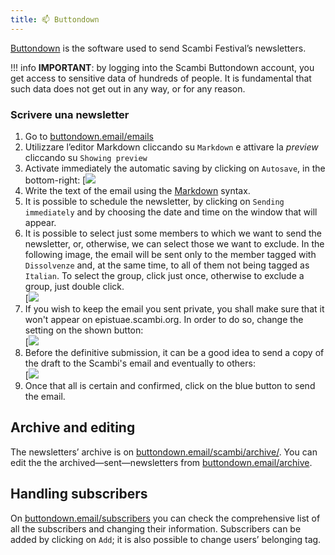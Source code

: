 ```yaml
---
title: 📫 Buttondown
---
```

[Buttondown](https://buttondown.email) is the software used to send Scambi Festival’s newsletters.

!!! info
	**IMPORTANT**: by logging into the Scambi Buttondown account, you get access to sensitive data of hundreds of people. It is fundamental that such data does not get out in any way, or for any reason.

### Scrivere una newsletter

1. Go to [buttondown.email/emails](https://buttondown.email/emails)
2. Utilizzare l’editor Markdown cliccando su `Markdown` e attivare la _preview_ cliccando su `Showing preview`
3. Activate immediately the automatic saving by clicking on `Autosave`, in the bottom-right: [![](https://x.scambi.org/assets/manual/buttondown-autosave.png)
4. Write the text of the email using the [Markdown](markdown.md) syntax.
5. It is possible to schedule the newsletter, by clicking on `Sending immediately` and by choosing the date and time on the window that will appear.
6. It is possible to select just some members to which we want to send the newsletter, or, otherwise, we can select those we want to exclude. In the following image, the email will be sent only to the member tagged with `Dissolvenze` and, at the same time, to all of them not being tagged as `Italian`. To select the group, click just once, otherwise to exclude a group, just double click.  
	[![](https://x.scambi.org/assets/manual/buttondown-sending-to.png)
7. If you wish to keep the email you sent private, you shall make sure that it won't appear on epistuae.scambi.org. In order to do so, change the setting on the shown button:  
	[![](https://x.scambi.org/assets/manual/buttondown-visibility.png)
8. Before the definitive submission, it can be a good idea to send a copy of the draft to the Scambi's email and eventually to others:  
	[![](https://x.scambi.org/assets/manual/buttondown-send-draft.png)
9. Once that all is certain and confirmed, click on the blue button to send the email.

## Archive and editing

The newsletters’ archive is on [buttondown.email/scambi/archive/](https://buttondown.email/scambi/archive/). You can edit the the archived—sent—newsletters from [buttondown.email/archive](https://buttondown.email/archive).

## Handling subscribers

On [buttondown.email/subscribers](https://buttondown.email/subscribers) you can check the comprehensive list of all the subscribers and changing their information. Subscribers can be added by clicking on `Add`; it is also possible to change users’ belonging tag.
